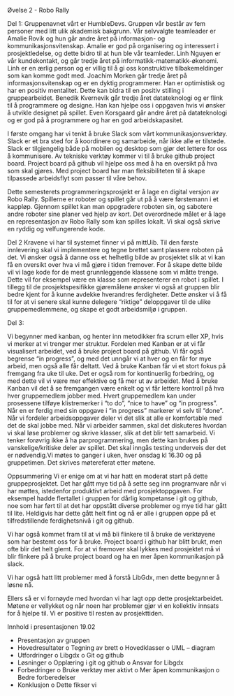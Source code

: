 Øvelse 2 - Robo Rally

Del 1:
Gruppenavnet vårt er HumbleDevs. Gruppen vår består av fem personer med litt ulik akademisk bakgrunn.
Vår selvvalgte teamleader er Amalie Rovik og hun går andre året på  informasjon- og kommunikasjonsvitenskap.
Amalie er god på organisering og interessert i prosjektledelse, og dette bidro til at  hun ble vår teamleder.
Linh Nguyen er vår kundekontakt, og går tredje året på informatikk-matematikk-økonomi. Linh er en ærlig person og
er villig til å gi oss konstruktive tilbakemeldinger som kan komme godt med. Joachim Morken går tredje året på 
informasjonsvitenskap og er en dyktig programmerer. Han er optimistisk og har en positiv mentalitet. 
Dette kan bidra til en positiv stilling i gruppearbeidet. Benedik Kvernevik går tredje året datateknologi
og er flink til å programmere og designe. Han kan hjelpe oss i oppgaven hvis vi ønsker å utvikle designet
på  spillet. Even Korsgaard går andre året på datateknologi og er god på å programmere og har en god arbeidskapasitet. 

I første omgang har vi tenkt å bruke Slack som vårt kommunikasjonsverktøy. Slack er et bra sted for å koordinere og
samarbeide, når ikke alle er tilstede. Slack er tilgjengelig både på mobilen og desktop som gjør det lettere for oss å
kommunisere.  Av tekniske verktøy kommer vi til å bruke github project board.  Project board på github vil hjelpe oss
med å ha en oversikt på hva som skal gjøres.  Med project board har man fleksibiliteten til å skape tilpassede
arbeidsflyt som passer til våre behov. 

Dette semesterets programmeringsprosjekt er å lage en digital versjon av Robo Rally. Spillerne er roboter og spillet
går ut på å være førstemann i et kappløp. Gjennom spillet kan man oppgradere roboten sin, og sabotere andre roboter
sine planer ved hjelp av kort. Det overordnede målet er å lage en representasjon av Robo Rally som kan spilles lokalt.
Vi skal også skrive en ryddig og velfungerende kode.

Del 2
Kravene vi har til systemet finner vi på mittUib. 
Til den første innlevering skal vi implementere og tegne brettet samt plassere roboten på det.
Vi ønsker også å danne oss et helhetlig bilde av prosjektet slik at vi kan få en oversikt over
hva vi må gjøre i tiden fremover. For å skape dette bilde vil vi lage kode for de mest grunnleggende klassene
som vi måtte trenge. Dette vil for eksempel være en klasse som representerer en robot i spillet. 
I tillegg til de prosjektspesifikke gjøremålene ønsker vi også at gruppen blir bedre kjent for å kunne avdekke
hverandres ferdigheter. Dette ønsker vi å få til for at vi senere skal kunne delegere “riktige” deloppgaver til
de ulike gruppemedlemmene, og skape et godt arbeidsmiljø i gruppen.

 
Del 3:

Vi begynner med kanban, og henter inn metodikker fra scrum eller XP, hvis vi merker at vi trenger mer struktur.
Fordelen med Kanban er at vi får visualisert arbeidet, ved å bruke project board på github. Vi får også begrense
“in progress”, og med det unngår vi at hver og en får for mye arbeid, men også alle får deltatt. Ved å bruke Kanban
får  vi et stort fokus på fremgang fra uke til uke. Det er også rom for kontinuerlig forbedring, og med dette vil vi
være mer effektive og få mer ut av arbeidet. Med å bruke Kanban vil det å se fremgangen være enkelt og vi får
lettere kontroll på hva hver gruppemedlem jobber med. Hvert gruppemedlem kan under prosessene tilføye klistremerker
i “to do”, “nice to have” og “in progress”. Når en er ferdig med sin oppgave i “in progress” markerer vi selv til
“done”. Når vi fordeler arbeidsoppgaver deler vi det slik at alle er komfortable med det de skal jobbe med.
Når vi arbeider sammen, skal det diskuteres hvordan vi skal løse problemer og skrive klasser, slik at det blir tett
samarbeid. Vi tenker forøvrig ikke å ha parprogrammering, men dette kan brukes på vanskelige/kritiske deler av spillet.
Det skal inngås testing underveis der det er nødvendig.Vi møtes to ganger  i uken, hver onsdag kl 16.30 og
på gruppetimen.
Det skrives møtereferat etter møtene.

Oppsummering
Vi er enige om at vi har hatt en moderat start på dette gruppeprosjektet. Det har gått mye tid på å sette seg inn programvare når vi har møttes, istedenfor produktivt arbeid med prosjektoppgaven. For eksempel hadde flertallet i gruppen for dårlig kompetanse i git og github, noe som har ført til at det har oppstått diverse problemer og mye tid har gått til lite. Heldigvis har dette gått helt fint og nå er alle i gruppen oppe på et tilfredstillende ferdighetsnivå i git og github.

Vi har også kommet fram til at vi må bli flinkere til å bruke de verktøyene som har bestemt oss for å bruke. Project board i github har blitt brukt, men ofte blir det helt glemt. For at vi fremover skal lykkes med prosjektet må vi blir flinkere på å bruke project board og ha en mer åpen kommunikasjon på slack. 

Vi har også hatt litt problemer med å forstå LibGdx, men dette begynner å løsne nå.

Ellers så er vi fornøyde med hvordan vi har lagt opp dette prosjektarbeidet. Møtene er vellykket og når noen har problemer gjør vi en kollektiv innsats for å hjelpe til. Vi er positive til resten av prosjekttiden.

Innhold i presentasjonen 19.02
-	Presentasjon av gruppen
-	Hovedresultater
	o Tegning av brett
	o	Hovedklasser
	o	UML – diagram
-	Utfordringer
	o	Libgdx
	o	Git og github
-	Løsninger
	o	Opplæring i git og github
	o	Ansvar for Libgdx
-	Forbedringer
	o	Bruke verktøy mer aktivt
	o	Mer åpen kommunikasjon
	o	Bedre forberedelser
-	Konklusjon
	o	Dette fikser vi


